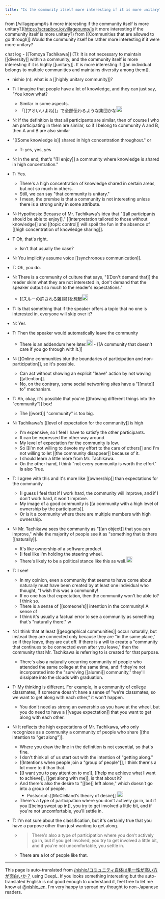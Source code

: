 ```yaml
---
title: "Is the community itself more interesting if it is more unitary?"
---
```


from [/villagepump/Is it more interesting if the community itself is more unitary?](https://scrapbox.io/villagepump/Is it more interesting if the community itself is more unitary?)
from  [[Communities that are allowed to go through]]
Would the community itself be rather more interesting if it were more unitary?

chat log
    - [[Tomoya Tachikawa]] (T): It is not necessary to maintain [[diversity]] within a community, and the community itself is more interesting if it is highly [[unitary]]. It is more interesting if [[an individual belongs to multiple communities and maintains diversity among them]].

- nishio (n): what is a [[highly unitary community]]?

- T: I imagine that people have a lot of knowledge, and they can just say, "You know what?
    - Similar in some aspects.
    - 「[[アオいいよね]]」で全部伝わるような集団かな<img src='https://scrapbox.io/api/pages/villagepump/cFQ2f7LRuLYP/icon' alt='/villagepump/cFQ2f7LRuLYP.icon' height="19.5"/>

- N: If the definition is that all participants are similar, then of course I who am participating in them are similar, so if I belong to community A and B, then A and B are also similar
- "[[Some knowledge is]] shared in high concentration throughout." or
    - T: yes, yes, yes

- N: In the end, that's "[[I enjoy]] a community where knowledge is shared in high concentration."

- T: Yes.
    - There's a high concentration of knowledge shared in certain areas, but not so much in others.
    - Still, we can say "that community is unitary."
    - I mean, the premise is that a community is not interesting unless there is a strong unity in some attribute.

- N: Hypothesis: Because of Mr. Tachikawa's idea that "[[all participants should be able to enjoy]]," [[interpretation tailored to those without knowledge]] and [[topic control]] will spoil the fun in the absence of [[high concentration of knowledge sharing]].

- T Oh, that's right.
    - Isn't that usually the case?

- N: You implicitly assume voice [[synchronous communication]].

- T: Oh, you do.

- N: There is a community of culture that says, "[[Don't demand that]] the reader skim what they are not interested in, don't demand that the speaker output so much to the reader's expectations."
    - [[スルーの許される雑談]]を想起<img src='https://scrapbox.io/api/pages/villagepump/cFQ2f7LRuLYP/icon' alt='/villagepump/cFQ2f7LRuLYP.icon' height="19.5"/>

- T: Is that something that if the speaker offers a topic that no one is interested in, everyone will skip over it?

- N: Yes

- T: Then the speaker would automatically leave the community
    - There is an addendum here later.<img src='https://scrapbox.io/api/pages/villagepump/nishio/icon' alt='/villagepump/nishio.icon' height="19.5"/>
            - [[A community that doesn't care if you go through with it.]]

- N: [[Online communities blur the boundaries of participation and non-participation]], so it's possible.
    - Can act without showing an explicit "leave" action by not waving [[attention]].
    - No, on the contrary, some social networking sites have a "[[mute]] to" mechanism.

- T: Ah, okay, it's possible that you're [[throwing different things into the "community"]] box!
    - The [[word]] "community" is too big.

- N: Tachikawa's [[level of expectation for the community]] is high
    - I'm expensive, so I feel I have to satisfy the other participants.
    - It can be expressed the other way around.
    - My level of expectation for the community is low.
    - So [[I'm not willing to devote my effort to the care of others]] and I'm not willing to let [[the community disappear]] because of it.
    - I should learn a little more from Mr. Tachikawa.
    - On the other hand, I think "not every community is worth the effort" is also True.

- T: I agree with this and it's more like [[ownership]] than expectations for the community
    - [I guess I feel that if I work hard, the community will improve, and if I don't work hard, it won't improve.
    - My image of a good community is [[a community with a high level of ownership by the participants]].
    - Or is it a community where there are multiple members with high ownership.

- N: Mr. Tachikawa sees the community as "[[an object]] that you can improve," while the majority of people see it as "something that is there [[naturally]].
    - It's like ownership of a software product.
    - [I feel like I'm holding the steering wheel.
    - There's likely to be a political stance like this as well.<img src='https://scrapbox.io/api/pages/villagepump/基素/icon' alt='/villagepump/基素.icon' height="19.5"/>

- T: I see!
    - In my opinion, even a community that seems to have come about naturally must have been created by at least one individual who thought, "I wish this was a community!
    - If no one has that expectation, then the community won't be able to? I think so.
    - There is a sense of [[someone's]] intention in the community! A sense of
    - I think it's usually a factual error to see a community as something that's "naturally there." w

- N: I think that at least [[geographical communities]] occur naturally, but instead they are connected only because they are "in the same place," so if they leave, they are cut off. If there is a will to create a "community that continues to be connected even after you leave," then the community that Mr. Tachikawa is referring to is created for that purpose.
    - There's also a naturally occurring community of people who attended the same college at the same time, and if they're not incorporated into the "surviving [[alumni]] community," they'll dissipate into the clouds with graduation.

- T: My thinking is different. For example, in a community of college classmates, if someone doesn't have a sense of "we're classmates, so we want to get along with each other," it won't happen.
    - You don't need as strong an ownership as you have at the wheel, but you do need to have a [[vague expectation]] that you want to get along with each other.

- N: It reflects the high expectations of Mr. Tachikawa, who only recognizes as a community a community of people who share [[the intention to "get along"]].
    - Where you draw the line in the definition is not essential, so that's fine.
    - I don't think all of us start out with the intention of "getting along."
    - [[Intentions when people join a "group of people"]], I think there's a lot more to it than that.
    - [[I want you to pay attention to me]], [[help me achieve what I want to achieve]], [[get along with me]], is that about it?
    - And there's also the desire to "[[be]] left alone," which doesn't go into a group of people.
        - Postscript:.[[McClelland's theory of desire]] <img src='https://scrapbox.io/api/pages/villagepump/nishio/icon' alt='/villagepump/nishio.icon' height="19.5"/>
    - There's a type of participation where you don't actively go in, but if you [[being swept up in]], you try to get involved a little bit, and if you're not uncomfortable, you'll settle in.

- T: I'm not sure about the classification, but it's certainly true that you have a purpose other than just wanting to get along.
    - > There's also a type of participation where you don't actively go in, but if you get involved, you try to get involved a little bit, and if you're not uncomfortable, you settle in.
    - There are a lot of people like that.

---
This page is auto-translated from [/nishio/コミュニティ自体は単一性が高い方が面白いか？](https://scrapbox.io/nishio/コミュニティ自体は単一性が高い方が面白いか？) using DeepL. If you looks something interesting but the auto-translated English is not good enough to understand it, feel free to let me know at [@nishio_en](https://twitter.com/nishio_en). I'm very happy to spread my thought to non-Japanese readers.